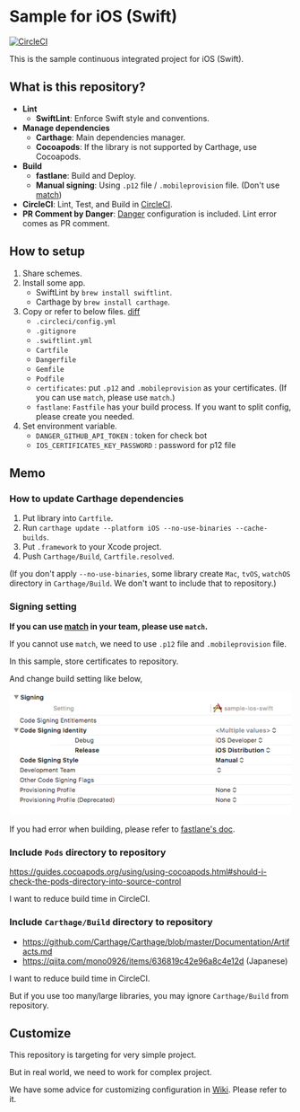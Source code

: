 # Sample for iOS (Swift)

[![CircleCI](https://circleci.com/gh/noboru-i/sample-ios-swift.svg?style=svg)](https://circleci.com/gh/noboru-i/sample-ios-swift)

This is the sample continuous integrated project for iOS (Swift).

## What is this repository?

- **Lint**
  - **SwiftLint**: Enforce Swift style and conventions.
- **Manage dependencies**
  - **Carthage**: Main dependencies manager.
  - **Cocoapods**: If the library is not supported by Carthage, use Cocoapods.
- **Build**
  - **fastlane**: Build and Deploy.
  - **Manual signing**: Using `.p12` file / `.mobileprovision` file. (Don't use [match](https://docs.fastlane.tools/actions/match/))
- **CircleCI**: Lint, Test, and Build in [CircleCI](https://circleci.com/).
- **PR Comment by Danger**: [Danger](http://danger.systems/ruby/) configuration is included. Lint error comes as PR comment.

## How to setup

1. Share schemes.
2. Install some app.
    - SwiftLint by `brew install swiftlint`.
    - Carthage by `brew install carthage`.
3. Copy or refer to below files. [diff](https://github.com/noboru-i/sample-ios-swift/compare/195bec4bd798f9f3077f1f1ec6a481401cda1906...master)
    - `.circleci/config.yml`
    - `.gitignore`
    - `.swiftlint.yml`
    - `Cartfile`
    - `Dangerfile`
    - `Gemfile`
    - `Podfile`
    - `certificates`: put `.p12` and `.mobileprovision` as your certificates. (If you can use `match`, please use `match`.)
    - `fastlane`: `Fastfile` has your build process. If you want to split config, please create you needed.
4. Set environment variable.
    - `DANGER_GITHUB_API_TOKEN` : token for check bot
    - `IOS_CERTIFICATES_KEY_PASSWORD` : password for p12 file

## Memo

### How to update Carthage dependencies

1. Put library into `Cartfile`.
2. Run `carthage update --platform iOS --no-use-binaries --cache-builds`.
3. Put `.framework` to your Xcode project.
4. Push `Carthage/Build`, `Cartfile.resolved`.

(If you don't apply `--no-use-binaries`, some library create `Mac`, `tvOS`, `watchOS` directory in `Carthage/Build`.
We don't want to include that to repository.)

### Signing setting

**If you can use [match](https://docs.fastlane.tools/actions/match/) in your team, please use `match`.**

If you cannot use `match`, we need to use `.p12` file and `.mobileprovision` file.

In this sample, store certificates to repository.

And change build setting like below,

![Signing image](README_image/signing.png)

If you had error when building, please refer to [fastlane's doc](https://docs.fastlane.tools/codesigning/getting-started/#using-xcodes-code-signing-feature).

### Include `Pods` directory to repository

https://guides.cocoapods.org/using/using-cocoapods.html#should-i-check-the-pods-directory-into-source-control

I want to reduce build time in CircleCI.

### Include `Carthage/Build` directory to repository

- https://github.com/Carthage/Carthage/blob/master/Documentation/Artifacts.md
- https://qiita.com/mono0926/items/636819c42e96a8c4e12d (Japanese)

I want to reduce build time in CircleCI.

But if you use too many/large libraries, you may ignore `Carthage/Build` from repository.

## Customize

This repository is targeting for very simple project.

But in real world, we need to work for complex project.

We have some advice for customizing configuration in [Wiki](https://github.com/noboru-i/sample-ios-swift/wiki).
Please refer to it.
